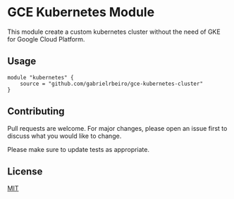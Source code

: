 # GCE Kubernetes Module

This module create a custom kubernetes cluster without the need of GKE for Google Cloud Platform.

## Usage

```
module "kubernetes" {
    source = "github.com/gabrielrbeiro/gce-kubernetes-cluster"
}
```

## Contributing

Pull requests are welcome. For major changes, please open an issue first to discuss what you would like to change.

Please make sure to update tests as appropriate.

## License

[MIT](https://choosealicense.com/licenses/mit/)
